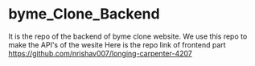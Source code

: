 # byme_Clone_Backend
It is the repo of the backend of byme clone website.
We use this repo to make the API's of the wesite
Here is the repo link of frontend part 
https://github.com/nrishav007/longing-carpenter-4207